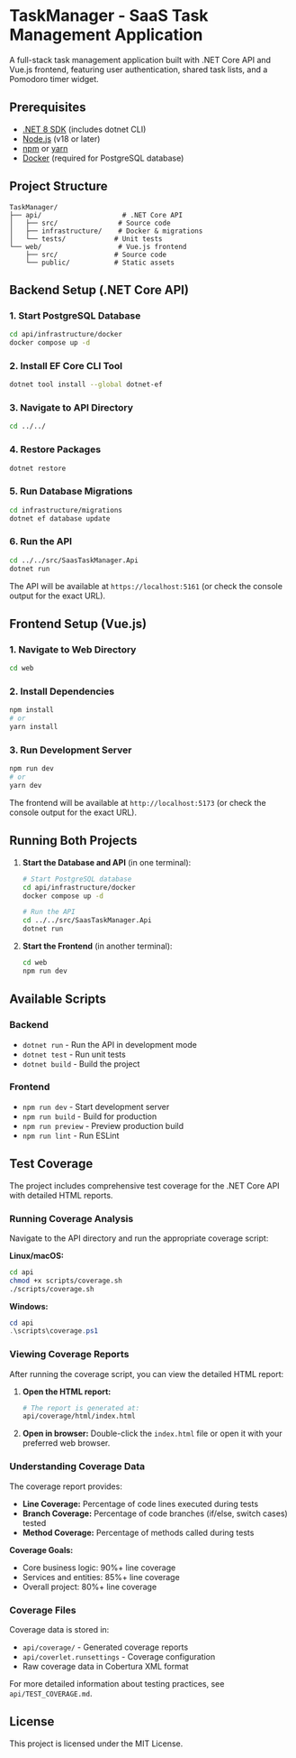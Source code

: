 # TaskManager - SaaS Task Management Application

A full-stack task management application built with .NET Core API and Vue.js frontend, featuring user authentication, shared task lists, and a Pomodoro timer widget.

## Prerequisites

- [.NET 8 SDK](https://dotnet.microsoft.com/download/dotnet/8.0) (includes dotnet CLI)
- [Node.js](https://nodejs.org/) (v18 or later)
- [npm](https://www.npmjs.com/) or [yarn](https://yarnpkg.com/)
- [Docker](https://www.docker.com/) (required for PostgreSQL database)

## Project Structure

```
TaskManager/
├── api/                    # .NET Core API
│   ├── src/               # Source code
│   ├── infrastructure/    # Docker & migrations
│   └── tests/            # Unit tests
└── web/                   # Vue.js frontend
    ├── src/              # Source code
    └── public/           # Static assets
```

## Backend Setup (.NET Core API)

### 1. Start PostgreSQL Database

```bash
cd api/infrastructure/docker
docker compose up -d
```

### 2. Install EF Core CLI Tool

```bash
dotnet tool install --global dotnet-ef
```

### 3. Navigate to API Directory

```bash
cd ../../
```

### 4. Restore Packages

```bash
dotnet restore
```

### 5. Run Database Migrations

```bash
cd infrastructure/migrations
dotnet ef database update
```

### 6. Run the API

```bash
cd ../../src/SaasTaskManager.Api
dotnet run
```

The API will be available at `https://localhost:5161` (or check the console output for the exact URL).

## Frontend Setup (Vue.js)

### 1. Navigate to Web Directory

```bash
cd web
```

### 2. Install Dependencies

```bash
npm install
# or
yarn install
```

### 3. Run Development Server

```bash
npm run dev
# or
yarn dev
```

The frontend will be available at `http://localhost:5173` (or check the console output for the exact URL).

## Running Both Projects

1. **Start the Database and API** (in one terminal):
   ```bash
   # Start PostgreSQL database
   cd api/infrastructure/docker
   docker compose up -d
   
   # Run the API
   cd ../../src/SaasTaskManager.Api
   dotnet run
   ```

2. **Start the Frontend** (in another terminal):
   ```bash
   cd web
   npm run dev
   ```

## Available Scripts

### Backend
- `dotnet run` - Run the API in development mode
- `dotnet test` - Run unit tests
- `dotnet build` - Build the project

### Frontend
- `npm run dev` - Start development server
- `npm run build` - Build for production
- `npm run preview` - Preview production build
- `npm run lint` - Run ESLint

## Test Coverage

The project includes comprehensive test coverage for the .NET Core API with detailed HTML reports.

### Running Coverage Analysis

Navigate to the API directory and run the appropriate coverage script:

**Linux/macOS:**
```bash
cd api
chmod +x scripts/coverage.sh
./scripts/coverage.sh
```

**Windows:**
```powershell
cd api
.\scripts\coverage.ps1
```

### Viewing Coverage Reports

After running the coverage script, you can view the detailed HTML report:

1. **Open the HTML report:**
   ```bash
   # The report is generated at:
   api/coverage/html/index.html
   ```

2. **Open in browser:** Double-click the `index.html` file or open it with your preferred web browser.

### Understanding Coverage Data

The coverage report provides:
- **Line Coverage:** Percentage of code lines executed during tests
- **Branch Coverage:** Percentage of code branches (if/else, switch cases) tested
- **Method Coverage:** Percentage of methods called during tests

**Coverage Goals:**
- Core business logic: 90%+ line coverage
- Services and entities: 85%+ line coverage
- Overall project: 80%+ line coverage

### Coverage Files

Coverage data is stored in:
- `api/coverage/` - Generated coverage reports
- `api/coverlet.runsettings` - Coverage configuration
- Raw coverage data in Cobertura XML format

For more detailed information about testing practices, see `api/TEST_COVERAGE.md`.

## License

This project is licensed under the MIT License. 